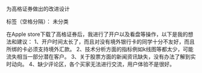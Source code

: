 ﻿为高格证券做出的改进设计

标签（空格分隔）： 未分类

在Apple store下载了高格证券后，我进行了开户以及看盘等操作，以下是我的想法和建议：
1、开户时间太长了，而且对没有境外银行卡的同学十分不友好，而且所绑的卡必须支持境外汇款。
2、技术分析方面的指标例如k线图等都太少，可能流失相当一部分潜在客户。
3、关于股票方面的新闻资讯缺失，没有办法了解到实时动向。
4、缺少评论区，各个买家无法进行交流，用户体验不是很好。




